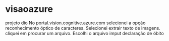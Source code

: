 # visaoazure
projeto dio
No portal.vision.cognitive.azure.com selecionei a opção reconhecimento óptico de caracteres.
Selecionei extrair texto de imagens.
cliquei em procurar um arquivo.
Escolhi o arquivo imput declaração de óbito

